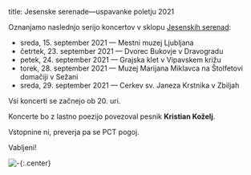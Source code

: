 title: Jesenske serenade—uspavanke poletju 2021

Oznanjamo naslednjo serijo koncertov v sklopu [Jesenskih serenad](https://www.gml-drustvo.si/koncerti/uspavanke-poletju):

* sreda, 15. september 2021 — Mestni muzej Ljubljana
* četrtek, 23. september 2021 — Dvorec Bukovje v Dravogradu
* petek, 24. september 2021 — Grajska klet v Vipavskem križu
* torek, 28. september 2021 — Muzej Marijana Miklavca na Štolfetovi domačiji v Sežani
* sreda, 29. september 2021 — Cerkev sv. Janeza Krstnika v Zbiljah

Vsi koncerti se začnejo ob 20. uri.

Koncerte bo z lastno poezijo povezoval pesnik **Kristian Koželj**.

Vstopnine ni, preverja pa se PCT pogoj.

Vabljeni!

![-](https://picsum.photos/600/400?random){:.center}

